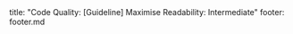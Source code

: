 <frontmatter>
title: "Code Quality: [Guideline] Maximise Readability: Intermediate"
footer: footer.md
</frontmatter>

<include src="container-inPage-asFlat.md" boilerplate />